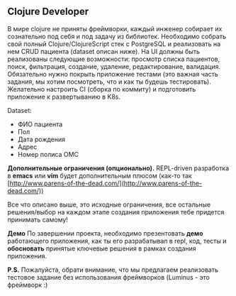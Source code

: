 ## Clojure Developer

В мире clojure не приняты фреймворки, каждый инженер собирает их сознательно под себя и под задачу из библиотек. Необходимо собрать свой полный Clojure/ClojureScript стек с PostgreSQL и реализовать на нем CRUD пациента (dataset описан ниже). На UI должны быть реализованы следующие возможности: просмотр списка пациентов, поиск, фильтрация, создание, удаление, редактирование, валидация. Обязательно нужно покрыть приложение тестами (это важная часть задания, мы хотим посмотреть, что и как ты будешь тестировать). Желательно настроить CI (сборка по коммиту) и подготовить приложение к развертыванию в K8s.

Dataset:

* ФИО пациента
* Пол
* Дата рождения
* Адрес
* Номер полиса ОМС

**Дополнительные ограничения (опционально).**
REPL-driven разработка в **emacs** или **vim** будет дополнительным плюсом (как-то так [http://www.parens-of-the-dead.com/](http://www.parens-of-the-dead.com/))

Все что описано выше, это исходные ограничения, все остальные решения/выбор на каждом этапе создания приложения тебе придется принимать самому!

**Демо**
По завершении проекта, необходимо презентовать **демо** работающего приложения, как ты его разрабатывал в repl, код, тесты и **обосновать** принятые ключевые решения в рамках создания приложения.

**P.S.** Пожалуйста, обрати внимание, что мы предлагаем реализовать тестовое задание без использования фреймворков (Luminus - это фреймворк :)
